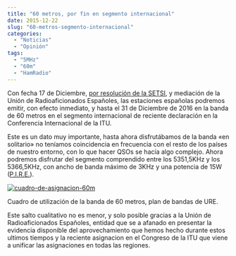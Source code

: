 ```yaml
---
title: "60 metros, por fin en segmento internacional"
date: 2015-12-22
slug: "60-metros-segmento-internacional"
categories:
  - "Noticias"
  - "Opinión"
tags:
  - "5MHz"
  - "60m"
  - "HamRadio"
---
```


Con fecha 17 de Diciembre, [por resolución de la SETSI](http://www.minetur.gob.es/telecomunicaciones/Espectro/radioaficionados/Autorizaciones%20uso%20temporal/Resolucion5MHz.pdf), y mediación de la Unión de Radioaficionados Españoles, las estaciones españolas podremos emitir, con efecto inmediato, y hasta el 31 de Diciembre de 2016 en la banda de 60 metros en el segmento internacional de reciente declaración en la Conferencia Internacional de la ITU.

Este es un dato muy importante, hasta ahora disfrutábamos de la banda «en solitario» no teníamos coincidencia en frecuencia con el resto de los países de nuestro entorno, con lo que hacer QSOs se hacía algo complejo. Ahora podremos disfrutar del segmento comprendido entre los 5351,5KHz y los 5366,5KHz, con ancho de banda máximo de 3KHz y una potencia de 15W ([P.I.R.E.](https://es.wikipedia.org/wiki/Potencia_Isotr%C3%B3pica_Radiada_Equivalente)).

[![cuadro-de-asignacion-60m](https://www.eb1tr.info/wp-content/uploads/2015/12/Captura-de-pantalla-1.png)](https://www.ure.es/principal/bandas-atribuidas/2678-60-m-5-mhz.html)

Cuadro de utilización de la banda de 60 metros, plan de bandas de URE.

Este salto cualitativo no es menor, y solo posible gracias a la Unión de Radioaficionados Españoles, entidad que se a afanado en presentar la evidencia disponible del aprovechamiento que hemos hecho durante estos ultimos tiempos y la reciente asignacion en el Congreso de la ITU que viene a unificar las asignaciones en todas las regiones.
